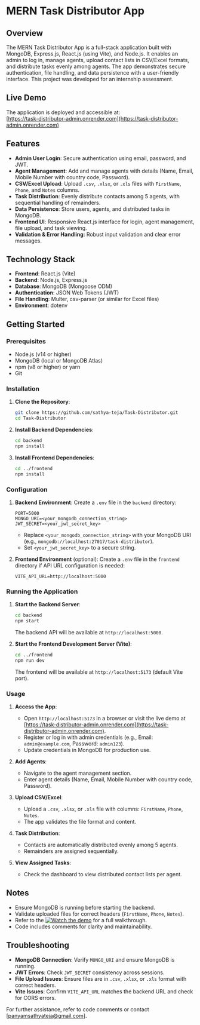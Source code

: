 # MERN Task Distributor App

## Overview

The MERN Task Distributor App is a full-stack application built with MongoDB, Express.js, React.js (using Vite), and Node.js. It enables an admin to log in, manage agents, upload contact lists in CSV/Excel formats, and distribute tasks evenly among agents. The app demonstrates secure authentication, file handling, and data persistence with a user-friendly interface. This project was developed for an internship assessment.

## Live Demo

The application is deployed and accessible at:  
[https://task-distributor-admin.onrender.com](https://task-distributor-admin.onrender.com)

## Features

- **Admin User Login**: Secure authentication using email, password, and JWT.
- **Agent Management**: Add and manage agents with details (Name, Email, Mobile Number with country code, Password).
- **CSV/Excel Upload**: Upload `.csv`, `.xlsx`, or `.xls` files with `FirstName`, `Phone`, and `Notes` columns.
- **Task Distribution**: Evenly distribute contacts among 5 agents, with sequential handling of remainders.
- **Data Persistence**: Store users, agents, and distributed tasks in MongoDB.
- **Frontend UI**: Responsive React.js interface for login, agent management, file upload, and task viewing.
- **Validation & Error Handling**: Robust input validation and clear error messages.

## Technology Stack

- **Frontend**: React.js (Vite)
- **Backend**: Node.js, Express.js
- **Database**: MongoDB (Mongoose ODM)
- **Authentication**: JSON Web Tokens (JWT)
- **File Handling**: Multer, csv-parser (or similar for Excel files)
- **Environment**: dotenv

## Getting Started

### Prerequisites

- Node.js (v14 or higher)
- MongoDB (local or MongoDB Atlas)
- npm (v8 or higher) or yarn
- Git

### Installation

1. **Clone the Repository**:
   ```bash
   git clone https://github.com/sathya-teja/Task-Distributor.git
   cd Task-Distributor
   ```

2. **Install Backend Dependencies**:
   ```bash
   cd backend
   npm install
   ```

3. **Install Frontend Dependencies**:
   ```bash
   cd ../frontend
   npm install
   ```

### Configuration

1. **Backend Environment**:
   Create a `.env` file in the `backend` directory:
   ```env
   PORT=5000
   MONGO_URI=<your_mongodb_connection_string>
   JWT_SECRET=<your_jwt_secret_key>
   ```
   - Replace `<your_mongodb_connection_string>` with your MongoDB URI (e.g., `mongodb://localhost:27017/task-distributor`).
   - Set `<your_jwt_secret_key>` to a secure string.

2. **Frontend Environment** (optional):
   Create a `.env` file in the `frontend` directory if API URL configuration is needed:
   ```env
   VITE_API_URL=http://localhost:5000
   ```

### Running the Application

1. **Start the Backend Server**:
   ```bash
   cd backend
   npm start
   ```
   The backend API will be available at `http://localhost:5000`.

2. **Start the Frontend Development Server (Vite)**:
   ```bash
   cd ../frontend
   npm run dev
   ```
   The frontend will be available at `http://localhost:5173` (default Vite port).

### Usage

1. **Access the App**:
   - Open `http://localhost:5173` in a browser or visit the live demo at [https://task-distributor-admin.onrender.com](https://task-distributor-admin.onrender.com).
   - Register or log in with admin credentials (e.g., Email: `admin@example.com`, Password: `admin123`).
   - Update credentials in MongoDB for production use.

2. **Add Agents**:
   - Navigate to the agent management section.
   - Enter agent details (Name, Email, Mobile Number with country code, Password).

3. **Upload CSV/Excel**:
   - Upload a `.csv`, `.xlsx`, or `.xls` file with columns: `FirstName`, `Phone`, `Notes`.
   - The app validates the file format and content.

4. **Task Distribution**:
   - Contacts are automatically distributed evenly among 5 agents.
   - Remainders are assigned sequentially.

5. **View Assigned Tasks**:
   - Check the dashboard to view distributed contact lists per agent.

## Notes

- Ensure MongoDB is running before starting the backend.
- Validate uploaded files for correct headers (`FirstName`, `Phone`, `Notes`).
- Refer to the [![Watch the demo](https://i.imgur.com/YOUR_IMAGE_ID.jpg)](https://drive.google.com/file/d/1jGSeYGcr7wkNm7_bevw0IHpIUbB0alEU/view?usp=sharing) for a full walkthrough.
- Code includes comments for clarity and maintainability.

## Troubleshooting

- **MongoDB Connection**: Verify `MONGO_URI` and ensure MongoDB is running.
- **JWT Errors**: Check `JWT_SECRET` consistency across sessions.
- **File Upload Issues**: Ensure files are in `.csv`, `.xlsx`, or `.xls` format with correct headers.
- **Vite Issues**: Confirm `VITE_API_URL` matches the backend URL and check for CORS errors.

For further assistance, refer to code comments or contact [panyamsathyateja@gmail.com].





